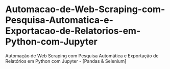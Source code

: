 # Automacao-de-Web-Scraping-com-Pesquisa-Automatica-e-Exportacao-de-Relatorios-em-Python-com-Jupyter
Automação de Web Scraping com Pesquisa Automática e Exportação de Relatórios em Python com Jupyter - [Pandas &amp; Selenium]
